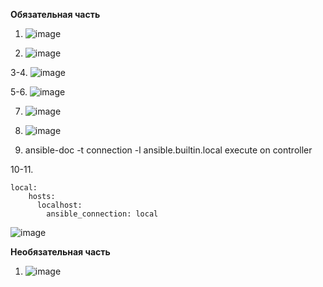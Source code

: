 **Обязательная часть**

1. ![image](https://github.com/user-attachments/assets/82a5580c-3c93-4546-b45a-035ffeed2065)

2. ![image](https://github.com/user-attachments/assets/9fe05b60-2af2-4002-b731-7aad232e6e46)

3-4. ![image](https://github.com/user-attachments/assets/e8a9770e-6e61-45ac-92fa-20218747e83c)

5-6. ![image](https://github.com/user-attachments/assets/d5faeff8-0464-462b-b022-dab4a1f0ec16)

7. ![image](https://github.com/user-attachments/assets/19467ddd-0198-4c43-ba09-9341dc6b5b37)

8. ![image](https://github.com/user-attachments/assets/55557d51-701e-4220-a41e-145958c54576)


9. ansible-doc -t connection -l
    ansible.builtin.local          execute on controller

10-11.
```
local:
    hosts:
      localhost:
        ansible_connection: local
```
    
![image](https://github.com/user-attachments/assets/e269b8c5-3e87-4dad-b1b7-43db6cd9e575)


**Необязательная часть**

1. ![image](https://github.com/user-attachments/assets/7c1b5457-2199-450b-8346-f6e5947772db)

